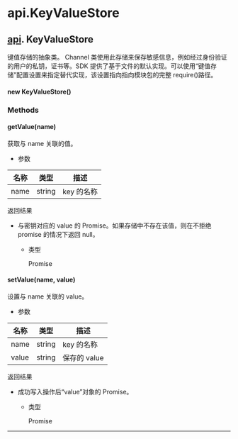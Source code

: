 # api.KeyValueStore

## [api](https://hyperledger.github.io/fabric-sdk-node/release-1.4/module-api.html). KeyValueStore

键值存储的抽象类。 Channel 类使用此存储来保存敏感信息，例如经过身份验证的用户的私钥，证书等。SDK 提供了基于文件的默认实现。可以使用“键值存储”配置设置来指定替代实现，该设置指向指向模块包的完整 require()路径。

#### new KeyValueStore()

### Methods

#### getValue(name)

获取与 name 关联的值。

- 参数

| 名称 | 类型   | 描述       |
| ---- | ------ | ---------- |
| name | string | key 的名称 |

返回结果

- 与密钥对应的 value 的 Promise。如果存储中不存在该值，则在不拒绝 promise 的情况下返回 null。

  - 类型

    Promise

#### setValue(name, value)

设置与 name 关联的 value。

- 参数

| 名称  | 类型   | 描述         |
| ----- | ------ | ------------ |
| name  | string | key 的名称   |
| value | string | 保存的 value |

返回结果

- 成功写入操作后“value”对象的 Promise。

  - 类型

    Promise

---
